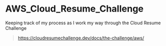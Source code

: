 # AWS_Cloud_Resume_Challenge
Keeping track of my process as I work my way through the Cloud Resume Challenge
>https://cloudresumechallenge.dev/docs/the-challenge/aws/
